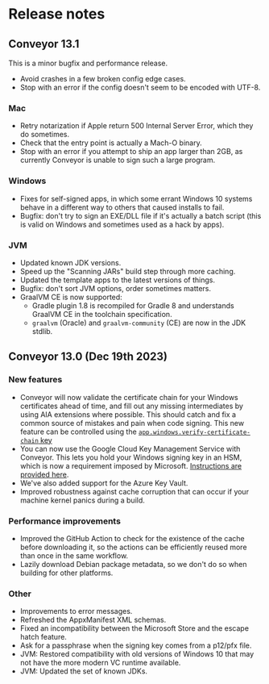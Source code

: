 # Release notes

## Conveyor 13.1

This is a minor bugfix and performance release.

* Avoid crashes in a few broken config edge cases.
* Stop with an error if the config doesn't seem to be encoded with UTF-8.

### Mac

* Retry notarization if Apple return 500 Internal Server Error, which they do sometimes.
* Check that the entry point is actually a Mach-O binary.
* Stop with an error if you attempt to ship an app larger than 2GB, as currently Conveyor is unable to sign such a large program.

### Windows

* Fixes for self-signed apps, in which some errant Windows 10 systems behave in a different way to others that caused installs to fail.
* Bugfix: don't try to sign an EXE/DLL file if it's actually a batch script (this is valid on Windows and sometimes used as a hack by apps).

### JVM

* Updated known JDK versions.
* Speed up the "Scanning JARs" build step through more caching.
* Updated the template apps to the latest versions of things.
* Bugfix: don't sort JVM options, order sometimes matters.
* GraalVM CE is now supported:
    * Gradle plugin 1.8 is recompiled for Gradle 8 and understands GraalVM CE in the toolchain specification.
    * `graalvm` (Oracle) and `graalvm-community` (CE) are now in the JDK stdlib.

## Conveyor 13.0 (Dec 19th 2023)

### New features

* Conveyor will now validate the certificate chain for your Windows certificates ahead of time, and fill out any missing intermediates by
  using AIA extensions where possible. This should catch and fix a common source of mistakes and pain when code signing. This new feature
  can be controlled using the [`app.windows.verify-certificate-chain` key](configs/windows.md#appwindowssigning-key-appwindowscertificate-appwindowsverify-certificate-chain)
* You can now use the Google Cloud Key Management Service with Conveyor. This lets you hold your Windows signing key in an HSM, which is now
  a requirement imposed by Microsoft. [Instructions are provided here](configs/keys-and-certificates.md#google-cloud-platform).
* We've also added support for the Azure Key Vault.
* Improved robustness against cache corruption that can occur if your machine kernel panics during a build.

### Performance improvements

* Improved the GitHub Action to check for the existence of the cache before downloading it, so the actions can be efficiently reused more than once in the same workflow.
* Lazily download Debian package metadata, so we don't do so when building for other platforms.

### Other

* Improvements to error messages.
* Refreshed the AppxManifest XML schemas. 
* Fixed an incompatibility between the Microsoft Store and the escape hatch feature.
* Ask for a passphrase when the signing key comes from a p12/pfx file.
* JVM: Restored compatibility with old versions of Windows 10 that may not have the more modern VC runtime available.
* JVM: Updated the set of known JDKs. 
